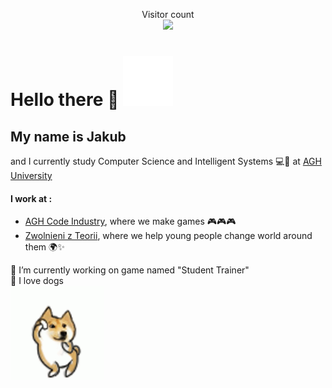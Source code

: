 <p align="center"> 
  Visitor count<br>
  <img src="https://profile-counter.glitch.me/qualv13/count.svg" />
</p>

Hello there 👋 <img src="https://github.com/qualv13/qualv13/blob/main/gifs/AGH_white.png"
width="80" height="80">
===========

My name is Jakub 
---
and I currently study Computer Science and Intelligent Systems 💻🧠 at [AGH University](https://www.agh.edu.pl/en)


#### I work at :
- [AGH Code Industry](https://github.com/AGH-Code-Industry?target=_blank), where we make games 🎮🎮🎮
- [Zwolnieni z Teorii](https://zwolnienizteorii.pl?target=_blank), where we help young people change world around them 🌍✨

🔭 I’m currently working on game named "Student Trainer" <br>
🐶 I love dogs<br>
[<img src="https://github.com/qualv13/qualv13/blob/main/gifs/shiba-dog-jump.gif"
    width="150" height="150"
    alt="Dancing Shiba">
    ](https://youtu.be/gu3KzCWoons?si=p63jyQNZ-tFI5HoH?target="blank")



<!--![Shiba dancing](https://github.com/qualv13/qualv13/blob/main/gifs/shiba-dog-jump.gif)
-->
<!--
**qualv13/qualv13** is a ✨ _special_ ✨ repository because its `README.md` (this file) appears on your GitHub profile.

Here are some ideas to get you started:

- 🔭 I’m currently working on ...
- 🌱 I’m currently learning ...
- 👯 I’m looking to collaborate on ...
- 🤔 I’m looking for help with ...
- 💬 Ask me about ...
- 📫 How to reach me: ...
- 😄 Pronouns: ...
- ⚡ Fun fact: ...
-->
